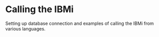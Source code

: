 # Calling the IBMi

Setting up database connection and examples of calling the IBMi from various languages.

